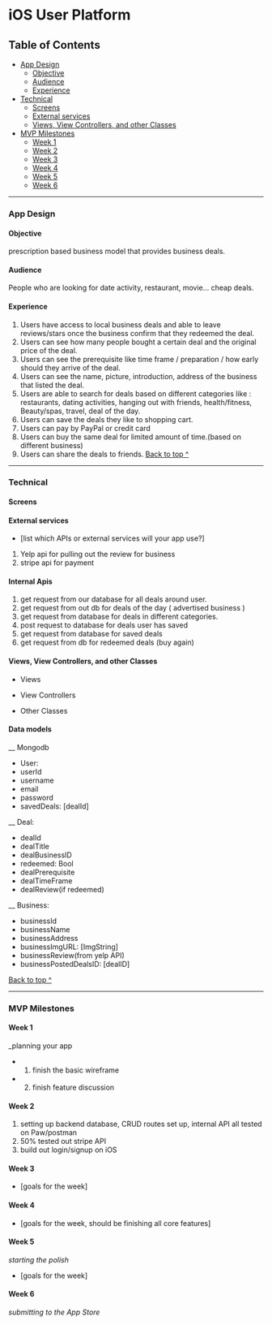 # iOS User Platform
## Table of Contents
 * [App Design](#app-design)
   * [Objective](#objective)
   * [Audience](#audience)
   * [Experience](#experience)
 * [Technical](#technical)
   * [Screens](#Screens)
   * [External services](#external-services)
   * [Views, View Controllers, and other Classes](#Views-View-Controllers-and-other-Classes)
 * [MVP Milestones](#mvp-milestones)
   * [Week 1](#week-1)
   * [Week 2](#week-2)
   * [Week 3](#week-3)
   * [Week 4](#week-4)
   * [Week 5](#week-5)
   * [Week 6](#week-6)

---

### App Design

#### Objective
prescription based business model that provides business deals.

#### Audience
People who are looking for date activity, restaurant, movie… cheap deals.

#### Experience
1. Users have access to local business deals and able to leave reviews/stars once the business confirm that they redeemed the deal. 
2. Users can see how many people bought a certain deal and the original price of the deal.
3. Users can see the prerequisite like time frame / preparation / how early should they arrive of the deal.
4. Users can see the name, picture, introduction, address of the business that listed the deal.
5. Users are able to search for deals based on different  categories like : restaurants,  dating activities, hanging out with friends, health/fitness, Beauty/spas, travel, deal of the day.
6. Users can save the deals they like to shopping cart.
7. Users can pay by PayPal or credit card
8. Users can buy the same deal for limited amount of time.(based on different business)
9. Users can share the deals to friends.
[Back to top ^](#)

---

### Technical

#### Screens


#### External services
* [list which APIs or external services will your app use?]
1. Yelp api for pulling out the review for business 
2. stripe api for payment

#### Internal Apis
1. get request from our database for all deals around user.
2. get request from out db for deals of the day ( advertised business )
3. get request from database for deals in different categories.
4. post request to database for deals user has saved
5. get request from database for saved deals
6. get request from db for redeemed deals (buy again)

#### Views, View Controllers, and other Classes
* Views
 
* View Controllers
 
* Other Classes


#### Data models
__ Mongodb 
* User:
* userId
* username
* email
* password
* savedDeals: [dealId]

__ Deal:
* dealId
* dealTitle
* dealBusinessID
* redeemed: Bool
* dealPrerequisite
* dealTimeFrame
* dealReview(if redeemed)

__ Business:
* businessId
* businessName
* businessAddress
* businessImgURL: [ImgString]
* businessReview(from yelp API)
* businessPostedDealsID: [dealID]

[Back to top ^](#)

---

### MVP Milestones

#### Week 1
_planning your app
* 1.  finish the basic wireframe 
* 2. finish feature discussion 

#### Week 2
1. setting up backend database, CRUD routes set up, internal API all tested on Paw/postman
2. 50% tested out stripe API
3. build out login/signup on iOS 

#### Week 3
* [goals for the week]

#### Week 4
* [goals for the week, should be finishing all core features]

#### Week 5
_starting the polish_
* [goals for the week]

#### Week 6
_submitting to the App Store_
